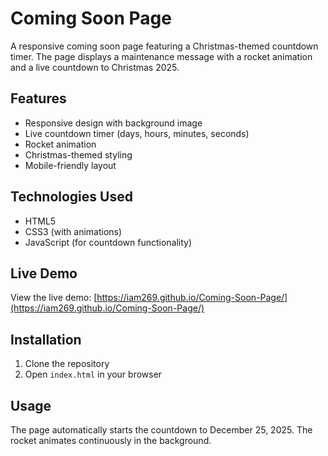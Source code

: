 # Coming Soon Page

A responsive coming soon page featuring a Christmas-themed countdown timer. The page displays a maintenance message with a rocket animation and a live countdown to Christmas 2025.

## Features

- Responsive design with background image
- Live countdown timer (days, hours, minutes, seconds)
- Rocket animation
- Christmas-themed styling
- Mobile-friendly layout

## Technologies Used

- HTML5
- CSS3 (with animations)
- JavaScript (for countdown functionality)

## Live Demo

View the live demo: [https://iam269.github.io/Coming-Soon-Page/](https://iam269.github.io/Coming-Soon-Page/)

## Installation

1. Clone the repository
2. Open `index.html` in your browser

## Usage

The page automatically starts the countdown to December 25, 2025. The rocket animates continuously in the background.